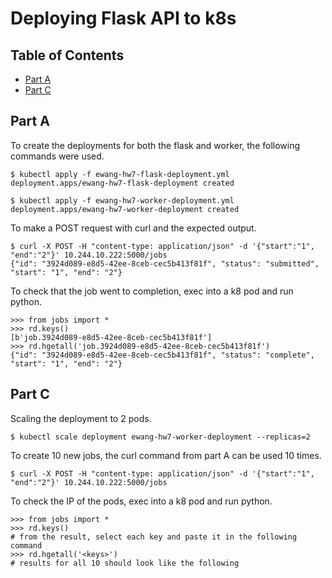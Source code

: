 # Deploying Flask API to k8s
## Table of Contents
* [Part A](#part-a)
* [Part C](#part-c)

## Part A
To create the deployments for both the flask and worker, the following commands were used.
```
$ kubectl apply -f ewang-hw7-flask-deployment.yml
deployment.apps/ewang-hw7-flask-deployment created
```
```
$ kubectl apply -f ewang-hw7-worker-deployment.yml
deployment.apps/ewang-hw7-worker-deployment created
```
To make a POST request with curl and the expected output.
```
$ curl -X POST -H "content-type: application/json" -d '{"start":"1", "end":"2"}' 10.244.10.222:5000/jobs
{"id": "3924d089-e8d5-42ee-8ceb-cec5b413f81f", "status": "submitted", "start": "1", "end": "2"}
```
To check that the job went to completion, exec into a k8 pod and run python.
```
>>> from jobs import *
>>> rd.keys()
[b'job.3924d089-e8d5-42ee-8ceb-cec5b413f81f']
>>> rd.hgetall('job.3924d089-e8d5-42ee-8ceb-cec5b413f81f')
{"id": "3924d089-e8d5-42ee-8ceb-cec5b413f81f", "status": "complete", "start": "1", "end": "2"}
```

## Part C
Scaling the deployment to 2 pods.
```
$ kubectl scale deployment ewang-hw7-worker-deployment --replicas=2
```
To create 10 new jobs, the curl command from part A can be used 10 times.
```
$ curl -X POST -H "content-type: application/json" -d '{"start":"1", "end":"2"}' 10.244.10.222:5000/jobs
```
To check the IP of the pods, exec into a k8 pod and run python.
```
>>> from jobs import *
>>> rd.keys()
# from the result, select each key and paste it in the following command
>>> rd.hgetall('<keys>')
# results for all 10 should look like the following

```
















